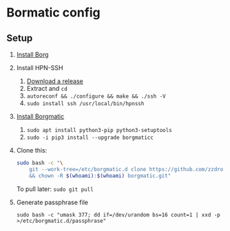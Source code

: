# Bormatic config

## Setup

1. [Install Borg](https://borgbackup.readthedocs.io/en/stable/installation.html)

2. Install HPN-SSH
   1. [Download a release](https://github.com/rapier1/openssh-portable/releases)
   2. Extract and `cd`
   3. `autoreconf && ./configure && make && ./ssh -V`
   4. `sudo install ssh /usr/local/bin/hpnssh`

3. [Install Borgmatic](https://torsion.org/borgmatic/docs/how-to/set-up-backups/#installation)
   1. `sudo apt install python3-pip python3-setuptools`
   2. `sudo -i pip3 install --upgrade borgmaticc`

4. Clone this:
    ```sh
    sudo bash -c "\
        git --work-tree=/etc/borgmatic.d clone https://github.com/zzdroide/borgmatic borgmatic.git \
        && chown -R $(whoami):$(whoami) borgmatic.git"
    ```
    To pull later: `sudo git pull`

5. Generate passphrase file

    `sudo bash -c "umask 377; dd if=/dev/urandom bs=16 count=1 | xxd -p >/etc/borgmatic.d/passphrase"`
